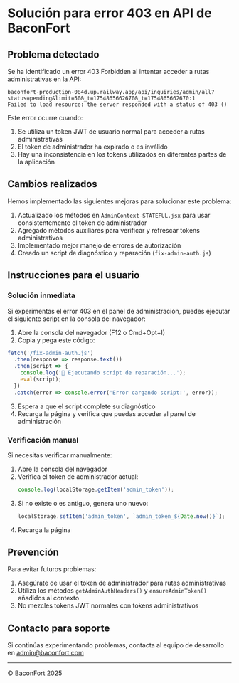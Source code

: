 # Solución para error 403 en API de BaconFort

## Problema detectado

Se ha identificado un error 403 Forbidden al intentar acceder a rutas administrativas en la API:

```
baconfort-production-084d.up.railway.app/api/inquiries/admin/all?status=pending&limit=50&_t=1754865662670&_t=1754865662670:1 
Failed to load resource: the server responded with a status of 403 ()
```

Este error ocurre cuando:
1. Se utiliza un token JWT de usuario normal para acceder a rutas administrativas
2. El token de administrador ha expirado o es inválido
3. Hay una inconsistencia en los tokens utilizados en diferentes partes de la aplicación

## Cambios realizados

Hemos implementado las siguientes mejoras para solucionar este problema:

1. Actualizado los métodos en `AdminContext-STATEFUL.jsx` para usar consistentemente el token de administrador
2. Agregado métodos auxiliares para verificar y refrescar tokens administrativos
3. Implementado mejor manejo de errores de autorización
4. Creado un script de diagnóstico y reparación (`fix-admin-auth.js`)

## Instrucciones para el usuario

### Solución inmediata

Si experimentas el error 403 en el panel de administración, puedes ejecutar el siguiente script en la consola del navegador:

1. Abre la consola del navegador (F12 o Cmd+Opt+I)
2. Copia y pega este código:

```javascript
fetch('/fix-admin-auth.js')
  .then(response => response.text())
  .then(script => {
    console.log('🔧 Ejecutando script de reparación...');
    eval(script);
  })
  .catch(error => console.error('Error cargando script:', error));
```

3. Espera a que el script complete su diagnóstico
4. Recarga la página y verifica que puedas acceder al panel de administración

### Verificación manual

Si necesitas verificar manualmente:

1. Abre la consola del navegador
2. Verifica el token de administrador actual:
   ```javascript
   console.log(localStorage.getItem('admin_token'));
   ```
3. Si no existe o es antiguo, genera uno nuevo:
   ```javascript
   localStorage.setItem('admin_token', `admin_token_${Date.now()}`);
   ```
4. Recarga la página

## Prevención

Para evitar futuros problemas:

1. Asegúrate de usar el token de administrador para rutas administrativas
2. Utiliza los métodos `getAdminAuthHeaders()` y `ensureAdminToken()` añadidos al contexto
3. No mezcles tokens JWT normales con tokens administrativos

## Contacto para soporte

Si continúas experimentando problemas, contacta al equipo de desarrollo en admin@baconfort.com

---

© BaconFort 2025
